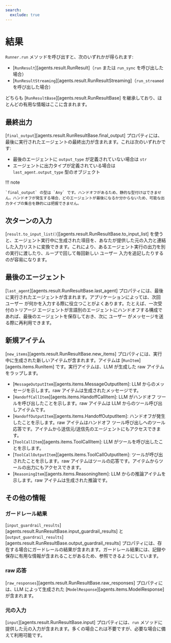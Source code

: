```yaml
---
search:
  exclude: true
---
```

# 結果

`Runner.run` メソッドを呼び出すと、次のいずれかが得られます:

- [`RunResult`][agents.result.RunResult]（`run` または `run_sync` を呼び出した場合）
- [`RunResultStreaming`][agents.result.RunResultStreaming]（`run_streamed` を呼び出した場合）

どちらも [`RunResultBase`][agents.result.RunResultBase] を継承しており、ほとんどの有用な情報はここに含まれます。

## 最終出力

[`final_output`][agents.result.RunResultBase.final_output] プロパティには、最後に実行されたエージェントの最終出力が含まれます。これは次のいずれかです:

- 最後のエージェントに `output_type` が定義されていない場合は `str`
- エージェントに出力タイプが定義されている場合は `last_agent.output_type` 型のオブジェクト

!!! note

    `final_output` の型は `Any` です。ハンドオフがあるため、静的な型付けはできません。ハンドオフが発生する場合、どのエージェントが最後になるか分からないため、可能な出力タイプの集合を静的には把握できません。

## 次ターンの入力

[`result.to_input_list()`][agents.result.RunResultBase.to_input_list] を使うと、エージェント実行中に生成された項目を、あなたが提供した元の入力と連結した入力リストに変換できます。これにより、あるエージェント実行の出力を別の実行に渡したり、ループで回して毎回新しい ユーザー 入力を追記したりするのが容易になります。

## 最後のエージェント

[`last_agent`][agents.result.RunResultBase.last_agent] プロパティには、最後に実行されたエージェントが含まれます。アプリケーションによっては、次回 ユーザー が何かを入力する際に役立つことがよくあります。たとえば、一次受付のトリアージ エージェントが言語別のエージェントにハンドオフする構成であれば、最後のエージェントを保存しておき、次に ユーザー がメッセージを送る際に再利用できます。

## 新規アイテム

[`new_items`][agents.result.RunResultBase.new_items] プロパティには、実行中に生成された新しいアイテムが含まれます。アイテムは [`RunItem`][agents.items.RunItem] です。実行アイテムは、LLM が生成した raw アイテムをラップします。

- [`MessageOutputItem`][agents.items.MessageOutputItem]: LLM からのメッセージを示します。raw アイテムは生成されたメッセージです。
- [`HandoffCallItem`][agents.items.HandoffCallItem]: LLM がハンドオフ ツールを呼び出したことを示します。raw アイテムは LLM からのツール呼び出しアイテムです。
- [`HandoffOutputItem`][agents.items.HandoffOutputItem]: ハンドオフが発生したことを示します。raw アイテムはハンドオフ ツール呼び出しへのツール応答です。アイテムから送信元/送信先のエージェントにもアクセスできます。
- [`ToolCallItem`][agents.items.ToolCallItem]: LLM がツールを呼び出したことを示します。
- [`ToolCallOutputItem`][agents.items.ToolCallOutputItem]: ツールが呼び出されたことを示します。raw アイテムはツールの応答です。アイテムからツールの出力にもアクセスできます。
- [`ReasoningItem`][agents.items.ReasoningItem]: LLM からの推論アイテムを示します。raw アイテムは生成された推論です。

## その他の情報

### ガードレール結果

[`input_guardrail_results`][agents.result.RunResultBase.input_guardrail_results] と [`output_guardrail_results`][agents.result.RunResultBase.output_guardrail_results] プロパティには、存在する場合にガードレールの結果が含まれます。ガードレール結果には、記録や保存に有用な情報が含まれることがあるため、参照できるようにしています。

### raw 応答

[`raw_responses`][agents.result.RunResultBase.raw_responses] プロパティには、LLM によって生成された [`ModelResponse`][agents.items.ModelResponse] が含まれます。

### 元の入力

[`input`][agents.result.RunResultBase.input] プロパティには、`run` メソッドに提供した元の入力が含まれます。多くの場合これは不要ですが、必要な場合に備えて利用可能です。